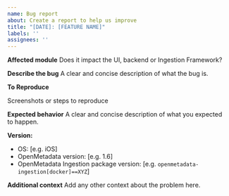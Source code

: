 ```yaml
---
name: Bug report
about: Create a report to help us improve
title: "[DATE]: [FEATURE NAME]"
labels: ''
assignees: ''
---
```


**Affected module**
Does it impact the UI, backend or Ingestion Framework?

**Describe the bug**
A clear and concise description of what the bug is.

**To Reproduce**

Screenshots or steps to reproduce

**Expected behavior**
A clear and concise description of what you expected to happen.

**Version:**
 - OS: [e.g. iOS]
 - OpenMetadata version: [e.g. 1.6]
 - OpenMetadata Ingestion package version: [e.g. `openmetadata-ingestion[docker]==XYZ`]

**Additional context**
Add any other context about the problem here.
